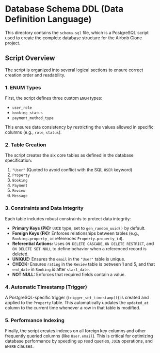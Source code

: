 # Database Schema DDL (Data Definition Language)

This directory contains the `schema.sql` file, which is a PostgreSQL script used to create the complete database structure for the Airbnb Clone project.

## Script Overview

The script is organized into several logical sections to ensure correct creation order and readability.

### 1. ENUM Types
First, the script defines three custom `ENUM` types:
* `user_role`
* `booking_status`
* `payment_method_type`

This ensures data consistency by restricting the values allowed in specific columns (e.g., `role`, `status`).

### 2. Table Creation
The script creates the six core tables as defined in the database specification:
1.  `"User"` (Quoted to avoid conflict with the SQL `USER` keyword)
2.  `Property`
3.  `Booking`
4.  `Payment`
5.  `Review`
6.  `Message`

### 3. Constraints and Data Integrity
Each table includes robust constraints to protect data integrity:
* **Primary Keys (PK):** `UUID` type, set to `gen_random_uuid()` by default.
* **Foreign Keys (FK):** Enforces relationships between tables (e.g., `Booking.property_id` references `Property.property_id`).
* **Referential Actions:** Uses `ON DELETE CASCADE`, `ON DELETE RESTRICT`, and `ON DELETE SET NULL` to define behavior when a referenced record is deleted.
* **UNIQUE:** Ensures the `email` in the `"User"` table is unique.
* **CHECK:** Ensures `rating` in the `Review` table is between 1 and 5, and that `end_date` in `Booking` is after `start_date`.
* **NOT NULL:** Enforces that required fields contain a value.

### 4. Automatic Timestamp (Trigger)
A PostgreSQL-specific trigger (`trigger_set_timestamp()`) is created and applied to the `Property` table. This automatically updates the `updated_at` column to the current time whenever a row in that table is modified.

### 5. Performance Indexing
Finally, the script creates indexes on all foreign key columns and other frequently queried columns (like `User.email`). This is critical for optimizing database performance by speeding up read queries, `JOIN` operations, and `WHERE` clauses.
